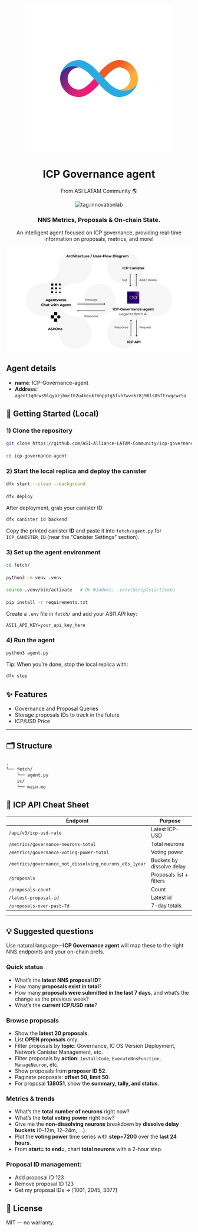 <p align="center">
  <img src="./public/icp-logo.png" alt="Description" width="400"/>
</p>

<h1 align="center">ICP Governance agent</h1>
<p align="center">From ASI LATAM Community 🌎</p>

<div align="center">
  <img src="https://img.shields.io/badge/innovationlab-3D8BD3" alt="tag:innovationlab">
</div>


<h3 align="center">NNS Metrics, Proposals & On-chain State.</h3>
<p align="center">An intelligent agent focused on ICP governance, providing real-time information on proposals, metrics, and more!</p>

![icp-governance-agent diagram](./public/icp-governance-agent-diagram.png)

## Agent details

- **name**: ICP-Governance-agent
- **Address:** `agent1q0cws9lqyazjhmcth2u4keuk7mhpptg5fvh7wvrkz8j98ls05ftrwgcwc5a`


## 🚀 Getting Started (Local)

### 1) Clone the repository

```bash
git clone https://github.com/ASI-Alliance-LATAM-Community/icp-governance-agent.git

cd icp-governance-agent
```

### 2) Start the local replica and deploy the canister

```bash
dfx start --clean --background

dfx deploy
```

After deployment, grab your canister ID:

```bash
dfx canister id backend
```

Copy the printed canister **ID** and paste it into `fetch/agent.py` for `ICP_CANISTER_ID` (near the “Canister Settings” section).

### 3) Set up the agent environment

```bash
cd fetch/

python3 -m venv .venv

source .venv/bin/activate   # On Windows: .venv\Scripts\activate

pip install -r requirements.txt
```

Create a `.env` file in `fetch/` and add your ASI1 API key:

```
ASI1_API_KEY=your_api_key_here
```

### 4) Run the agent

```bash
python3 agent.py
```

Tip: When you’re done, stop the local replica with:

```bash
dfx stop
```


## ✨ Features

- Governance and Proposal Queries
- Storage proposals IDs to track in the future
- ICP/USD Price

---

## 🗂 Structure

```
.
└── fetch/
    └── agent.py
    ic/
    └── main.mo
```

## 🧰 ICP API Cheat Sheet

| Endpoint                                               | Purpose                   |
| ------------------------------------------------------ | ------------------------- |
| `/api/v3/icp-usd-rate`                                 | Latest ICP-USD            |
| `/metrics/governance-neurons-total`                    | Total neurons             |
| `/metrics/governance-voting-power-total`               | Voting power              |
| `/metrics/governance_not_dissolving_neurons_e8s_1year` | Buckets by dissolve delay |
| `/proposals`                                           | Proposals list + filters  |
| `/proposals-count`                                     | Count                     |
| `/latest-proposal-id`                                  | Latest id                 |
| `/proposals-over-past-7d`                              | 7-day totals              |

---

## 💡 Suggested questions

Use natural language—**ICP Governance agent** will map these to the right NNS endpoints and your on-chain prefs.

### Quick status

* What’s the **latest NNS proposal ID**?
* How many **proposals exist in total**?
* How many **proposals were submitted in the last 7 days**, and what’s the change vs the previous week?
* What’s the **current ICP/USD rate**?

### Browse proposals

* Show the **latest 20 proposals**.
* List **OPEN proposals** only.
* Filter proposals by **topic**: Governance, IC OS Version Deployment, Network Canister Management, etc.
* Filter proposals by **action**: `InstallCode`, `ExecuteNnsFunction`, `ManageNeuron`, etc.
* Show proposals from **proposer ID 52**.
* Paginate proposals: **offset 50, limit 50**.
* For proposal **138051**, show the **summary, tally, and status**.

### Metrics & trends

* What’s the **total number of neurons** right now?
* What’s the **total voting power** right now?
* Give me the **non-dissolving neurons** breakdown by **dissolve delay buckets** (0–12m, 12–24m, …).
* Plot the **voting power** time series with **step=7200** over the **last 24 hours**.
* From **start=<ts> to end=<ts>**, chart **total neurons** with a 2-hour step.

### Proposal ID management:

- Add proposal ID 123
- Remove proposal ID 123
- Get my proposal IDs → [1001, 2045, 3077]


## 📄 License

MIT — no warranty.